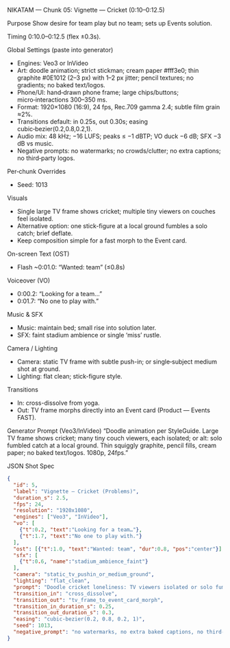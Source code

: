 NIKATAM — Chunk 05: Vignette — Cricket (0:10–0:12.5)

Purpose
Show desire for team play but no team; sets up Events solution.

Timing
0:10.0–0:12.5 (flex ±0.3s).

Global Settings (paste into generator)
- Engines: Veo3 or InVideo
- Art: doodle animation; strict stickman; cream paper #fff3e0; thin graphite #0E1012 (2–3 px) with 1–2 px jitter; pencil textures; no gradients; no baked text/logos.
- Phone/UI: hand‑drawn phone frame; large chips/buttons; micro‑interactions 300–350 ms.
- Format: 1920×1080 (16:9), 24 fps, Rec.709 gamma 2.4; subtle film grain ≈2%.
- Transitions default: in 0.25s, out 0.30s; easing cubic‑bezier(0.2,0.8,0.2,1).
- Audio mix: 48 kHz; −16 LUFS; peaks ≤ −1 dBTP; VO duck −6 dB; SFX −3 dB vs music.
- Negative prompts: no watermarks; no crowds/clutter; no extra captions; no third‑party logos.

Per‑chunk Overrides
- Seed: 1013

Visuals
- Single large TV frame shows cricket; multiple tiny viewers on couches feel isolated.
- Alternative option: one stick-figure at a local ground fumbles a solo catch; brief deflate.
- Keep composition simple for a fast morph to the Event card.

On-screen Text (OST)
- Flash ~0:01.0: “Wanted: team” (≤0.8s)

Voiceover (VO)
- 0:00.2: “Looking for a team…”
- 0:01.7: “No one to play with.”

Music & SFX
- Music: maintain bed; small rise into solution later.
- SFX: faint stadium ambience or single ‘miss’ rustle.

Camera / Lighting
- Camera: static TV frame with subtle push-in; or single‑subject medium shot at ground.
- Lighting: flat clean; stick-figure style.

Transitions
- In: cross-dissolve from yoga.
- Out: TV frame morphs directly into an Event card (Product — Events FAST).

Generator Prompt (Veo3/InVideo)
“Doodle animation per StyleGuide. Large TV frame shows cricket; many tiny couch viewers, each isolated; or alt: solo fumbled catch at a local ground. Thin squiggly graphite, pencil fills, cream paper; no baked text/logos. 1080p, 24fps.”

JSON Shot Spec
```json
{
  "id": 5,
  "label": "Vignette — Cricket (Problems)",
  "duration_s": 2.5,
  "fps": 24,
  "resolution": "1920x1080",
  "engines": ["Veo3", "InVideo"],
  "vo": [
    {"t":0.2, "text":"Looking for a team…"},
    {"t":1.7, "text":"No one to play with."}
  ],
  "ost": [{"t":1.0, "text":"Wanted: team", "dur":0.8, "pos":"center"}],
  "sfx": [
    {"t":0.6, "name":"stadium_ambience_faint"}
  ],
  "camera": "static_tv_pushin_or_medium_ground",
  "lighting": "flat_clean",
  "prompt": "Doodle cricket loneliness: TV viewers isolated or solo fumble; minimal props; no baked text.",
  "transition_in": "cross_dissolve",
  "transition_out": "tv_frame_to_event_card_morph",
  "transition_in_duration_s": 0.25,
  "transition_out_duration_s": 0.3,
  "easing": "cubic-bezier(0.2, 0.8, 0.2, 1)",
  "seed": 1013,
  "negative_prompt": "no watermarks, no extra baked captions, no third-party logos, minimal background"
}
```


